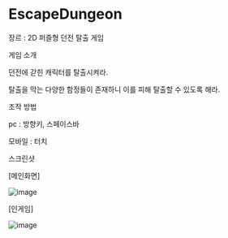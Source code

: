 # EscapeDungeon

장르 : 2D 퍼즐형 던전 탈출 게임

게임 소개 

던전에 갇힌 캐릭터를 탈출시켜라.

탈출을 막는 다양한 함정들이 존재하니 이를 피해 탈출할 수 있도록 해라.


조작 방법

pc : 방향키, 스페이스바

모바일 : 터치


스크린샷

[메인화면]


![image](https://user-images.githubusercontent.com/93302266/161586667-546d6227-68e9-46f5-812c-1c49565ea384.png)

[인게임]


![image](https://user-images.githubusercontent.com/93302266/161586839-70892028-d0a9-43b5-8a89-51a1ff551d2c.png)

